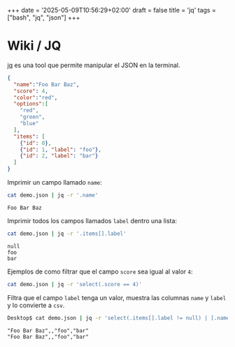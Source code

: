 +++
date = '2025-05-09T10:56:29+02:00'
draft = false
title = 'jq'
tags = ["bash", "jq", "json"]
+++

# Wiki / JQ

[jq](https://jqlang.org) es una tool que permite manipular el JSON en la terminal.


```json
{
  "name":"Foo Bar Baz",
  "score": 4,
  "color":"red",
  "options":[
    "red",
    "green",
    "blue"
  ],
  "items": [
    {"id": 0},
    {"id": 1, "label": "foo"},
    {"id": 2, "label": "bar"}
  ]
}
```

Imprimir un campo llamado `name`:

```bash
cat demo.json | jq -r '.name'
```

```
Foo Bar Baz
```

Imprimir todos los campos llamados `label` dentro una lista:

```bash
cat demo.json | jq -r '.items[].label'
```

```
null
foo
bar
```

Ejemplos de como filtrar que el campo `score` sea igual al valor `4`:

```bash
cat demo.json | jq -r 'select(.score == 4)'
```

Filtra que el campo `label` tenga un valor, muestra las columnas `name` y `label` y lo convierte a `csv`.

```bash
Desktop$ cat demo.json | jq -r 'select(.items[].label != null) | [.name, .items[].label] | @csv'
```

```csv
"Foo Bar Baz",,"foo","bar"
"Foo Bar Baz",,"foo","bar"
```
